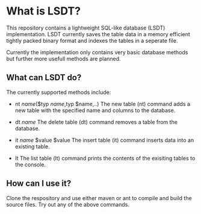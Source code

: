 # What is LSDT?
This repository contains a lightweight SQL-like database (LSDT) implementation.
LSDT currently saves the table data in a memory efficient tightly packed binary format and indexes the tables in a seperate file.


Currently the implementation only contains very basic database methods but further more usefull methods are planned.

## What can LSDT do?

The currently supported methods include:

- nt $name$($typ $name,$typ $name,..)
The new table (nt) command adds a new table with the specified name and columns to the database.

- dt $name$
The delete table (dt) command removes a table from the database.

- it $name$ $value $value
The insert table (it) command inserts data into an existing table.

- lt
The list table (lt) command prints the contents of the exisiting tables to the console.

## How can I use it?

Clone the respository and use either maven or ant to compile and build the source files. Try out any of the above commands.